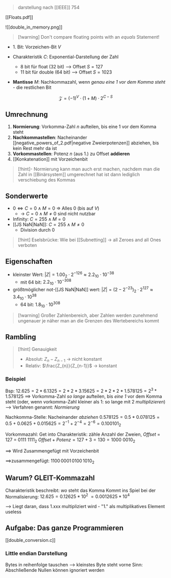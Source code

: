 > darstellung nach [[IEEE]] $754$

[[Floats.pdf]]

![[double_in_memory.png]]

> [!warning] Don't compare floating points with an _equals_ Statement!

- $1$. Bit: Vorzeichen-Bit $V$
- Charakteristik $C$: Exponential-Darstellung der Zahl
	- 8 bit für float (32 bit) --> Offset $S = 127$
	- 11 bit für double (64 bit) --> Offset $S = 1023$

- **Mantisse** $M$: Nachkommazahl, wenn _genau eine $1$ vor dem Komma steht_ - die restlichen Bit

$$\mathcal{Z} = (-1)^{V} \cdot (1 + M) \cdot 2^{C-S}$$

## Umrechnung
1. **Normierung**: Vorkomma-Zahl $n$ aufteilen, bis eine $1$ vor dem Komma steht
2. **Nachkommastellen**: Nacheinander [[negative_powers_of_2.pdf|negative Zweierpotenzen]] abziehen, bis kein Rest mehr da ist
3. **Vorkommastellen**: Potenz $n$ (aus 1.) zu Offset **addieren**
4. [[Konkatenation]] mit Vorzeichenbit

> [!hint]- Normierung kann man auch erst machen, nachdem man die Zahl in [[Binärsystem]] umgerechnet hat
> ist dann lediglich verschiebung des Kommas
## Sonderwerte
- $0 \Leftrightarrow C = 0 \land M = 0$ => Alles $0$ (bis auf $V$)
	- -> $C = 0 \land M \neq 0$ sind nicht nutzbar
- Infinity: $C = 255 \land M = 0$
- [[JS NaN|NaN]]: $C = 255 \land M \neq 0$ 
	- Division durch $0$
> [!hint] Eselsbrücke: Wie bei [[Subnetting]] -> all Zeroes and all Ones verboten
## Eigenschaften
- kleinster Wert: $|Z| = 1.00_{2} \cdot 2^{-126} \approx 2.2_{10} \cdot 10^{-38}$
	- mit 64 bit: $2.2_{10} \cdot 10^{-308}$
- größtmöglicher not-[[JS NaN|NaN]] wert: $|Z| = (2 - 2^{-23})_{2} \cdot 2^{127} \approx 3.4_{10} \cdot 10^{38}$
	- 64 bit: $1.8_{10} \cdot 10^{308}$

> [!warning] Großer Zahlenbereich, aber Zahlen werden zunehmend ungenauer je näher man an die Grenzen des Wertebereichs kommt


## Rambling

> [!hint] Genauigkeit
> - Absolut: $Z_{n} - Z_{n-1}$ -> nicht konstant
> - Relativ: $\frac{Z_{n}}{Z_{n-1}}$ -> konstant

### Beispiel
Bsp: $12.625 = 2 * 6.1325 = 2 * 2 * 3.15625 = 2 * 2 * 2* 1.578125 = 2^{3}*1.578125$
==> Vorkomma-Zahl _so lange_ aufteilen, bis _eine 1_ vor dem Komma steht
(oder, wenn vorkomma-Zahl kleiner als 1: so lange mit 2 _multiplizieren_)
--> Verfahren genannt: _Normierung_

Nachkomma-Stelle: Nacheinander _abziehen_
$0.578125 = 0.5 * 0.078125 = 0.5 + 0.0625 + 0.015625 = 2^{-1} + 2^{-4} = 2^{-6} = 0.100101_2$  

Vorkommazahl:
Get into Charakteristik:
zähle Anzahl der Zweien, 
_Offset_ = 127 = $0111\ 1111_2$
$Offset + Potenz = 127 + 3 = 130 = 1000\ 0010_2$ 

==> Wird Zusammengefügt mit Vorzeichenbit

==>zusammengefügt:
$1100\,0001\,0100\,1010_2$


## Warum? GLEIT-Kommazahl
Charakteristik beschreibt: _wo_ steht das Komma
Kommt ins Spiel bei der Normalisierung:
$12.625 = 0.12625 * 10^{2}$ 
$= 0.0012625 * 10^4$

--> Liegt daran, dass 1.xxx multipliziert wird - "1." als multiplikatives Element useless

## Aufgabe: Das ganze Programmieren


[[double_conversion.c]]

### Little endian Darstellung
Bytes in reihenfolge tauschen --> kleinstes Byte steht vorne
Sinn: Abschließende Nullen können ignoriert werden